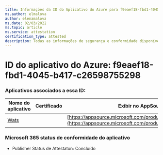 ```yaml
---
title: Informações da ID do Aplicativo do Azure para f9eaef18-fbd1-4045-b417-c26598755298
ms.author: elmalova
author: elenamalova
ms.date: 02/03/2022
ms.topic: article
ms.service: attestation
certification_type: attested
description: Todas as informações de segurança e conformidade disponíveis para f9eaef18-fbd1-4045-b417-c26598755298.
---
```

# <a name="azure-app-id-f9eaef18-fbd1-4045-b417-c26598755298"></a>ID do aplicativo do Azure: f9eaef18-fbd1-4045-b417-c26598755298


### <a name="apps-associated-with-this-id"></a>Aplicativos associados a essa ID:
| **Nome do aplicativo** | **Certificado** | **Exibir no AppSource** |
|--------------|---------------|-----------------------|
| [Wats](https://docs.microsoft.com/microsoft-365-app-certification/forward/WA200003597) |  | [https://appsource.microsoft.com/product/office/WA200003597](https://appsource.microsoft.com/product/office/WA200003597) |

### <a name="microsoft-365-app-compliance-status"></a>Microsoft 365 status de conformidade do aplicativo
- Publisher Status de Attestaton: Concluído
